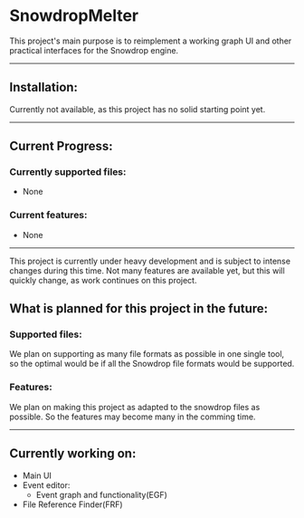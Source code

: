 # SnowdropMelter
This project's main purpose is to reimplement a working graph UI and other practical interfaces for the Snowdrop engine.
____________________________
## Installation:
Currently not available, as this project has no solid starting point yet.
____________________________
## Current Progress:

### Currently supported files:
- None

### Current features:
- None

_____________________________

This project is currently under heavy development and is subject to intense changes during this time. Not many features are available yet, but this will quickly change, as work continues on this project.

## What is planned for this project in the future:

### Supported files:
We plan on supporting as many file formats as possible in one single tool, so the optimal would be if all the Snowdrop file formats would be supported.

### Features:
We plan on making this project as adapted to the snowdrop files as possible. So the features may become many in the comming time.
____________________________

## Currently working on:
- Main UI
- Event editor:
  * Event graph and functionality(EGF)
- File Reference Finder(FRF)
